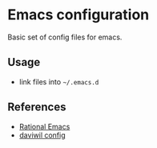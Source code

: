 # Emacs configuration
Basic set of config files for emacs.

## Usage
- link files into `~/.emacs.d`

## References

- [Rational Emacs](https://github.com/SystemCrafters/rational-emacs)
- [daviwil config](https://config.daviwil.com/emacs)